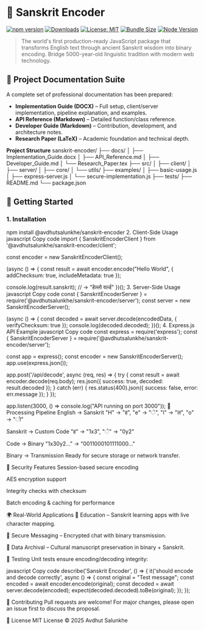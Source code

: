 # 🔮 Sanskrit Encoder

[![npm version](https://badge.fury.io/js/%40avdhutsalunkhe%2Fsanskrit-encoder.svg)](https://badge.fury.io/js/%40avdhutsalunkhe%2Fsanskrit-encoder)
[![Downloads](https://img.shields.io/npm/dt/@avdhutsalunkhe/sanskrit-encoder.svg)](https://www.npmjs.com/package/@avdhutsalunkhe/sanskrit-encoder)
[![License: MIT](https://img.shields.io/badge/License-MIT-yellow.svg)](https://opensource.org/licenses/MIT)
[![Bundle Size](https://img.shields.io/bundlephobia/minzip/@avdhutsalunkhe/sanskrit-encoder)](https://bundlephobia.com/package/@avdhutsalunkhe/sanskrit-encoder)
[![Node Version](https://img.shields.io/node/v/@avdhutsalunkhe/sanskrit-encoder.svg)](https://nodejs.org/)

> The world's first production-ready JavaScript package that transforms English text through ancient Sanskrit wisdom into binary encoding. Bridge 5000-year-old linguistic tradition with modern web technology.


## 📂 Project Documentation Suite

A complete set of professional documentation has been prepared:

- **Implementation Guide (DOCX)** – Full setup, client/server implementation, pipeline explanation, and examples.
- **API Reference (Markdown)** – Detailed function/class reference.
- **Developer Guide (Markdown)** – Contribution, development, and architecture notes.
- **Research Paper (LaTeX)** – Academic foundation and technical depth.

**Project Structure**
sanskrit-encoder/
├── docs/
│ ├── Implementation_Guide.docx
│ ├── API_Reference.md
│ ├── Developer_Guide.md
│ └── Research_Paper.tex
├── src/
│ ├── client/
│ ├── server/
│ ├── core/
│ └── utils/
├── examples/
│ ├── basic-usage.js
│ ├── express-server.js
│ └── secure-implementation.js
├── tests/
├── README.md
└── package.json

## 🚀 Getting Started

### 1. Installation
npm install @avdhutsalunkhe/sanskrit-encoder
2. Client-Side Usage
javascript
Copy code
import { SanskritEncoderClient } from '@avdhutsalunkhe/sanskrit-encoder/client';

const encoder = new SanskritEncoderClient();

(async () => {
  const result = await encoder.encode("Hello World", {
    addChecksum: true,
    includeMetadata: true
  });

  console.log(result.sanskrit);  // → "हेल्लो वर्ल्ड"
})();
3. Server-Side Usage
javascript
Copy code
const { SanskritEncoderServer } = require('@avdhutsalunkhe/sanskrit-encoder/server');
const server = new SanskritEncoderServer();

(async () => {
  const decoded = await server.decode(encodedData, { verifyChecksum: true });
  console.log(decoded.decoded);
})();
4. Express.js API Example
javascript
Copy code
const express = require('express');
const { SanskritEncoderServer } = require('@avdhutsalunkhe/sanskrit-encoder/server');

const app = express();
const encoder = new SanskritEncoderServer();
app.use(express.json());

app.post('/api/decode', async (req, res) => {
  try {
    const result = await encoder.decode(req.body);
    res.json({ success: true, decoded: result.decoded });
  } catch (err) {
    res.status(400).json({ success: false, error: err.message });
  }
});

app.listen(3000, () => console.log("API running on port 3000"));
🔄 Processing Pipeline
English → Sanskrit
"H" → "ह", "e" → "े", "l" → "ल", "o" → "ो"

Sanskrit → Custom Code
"ह" → "1x3", "े" → "0y2"

Code → Binary
"1x30y2..." → "0011000101111000..."

Binary → Transmission
Ready for secure storage or network transfer.

🔐 Security Features
Session-based secure encoding

AES encryption support

Integrity checks with checksum

Batch encoding & caching for performance

🌍 Real-World Applications
📖 Education – Sanskrit learning apps with live character mapping.

💬 Secure Messaging – Encrypted chat with binary transmission.

📂 Data Archival – Cultural manuscript preservation in binary + Sanskrit.

🧪 Testing
Unit tests ensure encoding/decoding integrity:

javascript
Copy code
describe('Sanskrit Encoder', () => {
  it('should encode and decode correctly', async () => {
    const original = "Test message";
    const encoded = await encoder.encode(original);
    const decoded = await server.decode(encoded);
    expect(decoded.decoded).toBe(original);
  });
});

🤝 Contributing
Pull requests are welcome!
For major changes, please open an issue first to discuss the proposal.

📜 License
MIT License © 2025 Avdhut Salunkhe
